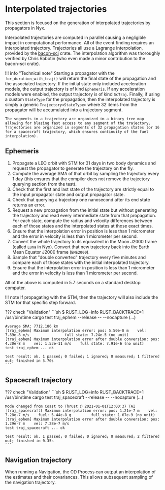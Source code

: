 # Interpolated trajectories
This section is focused on the generation of interpolated trajectories by propagators in Nyx.

Interpolated trajectories are computed in parallel causing a negligible impact in computational performance. All of the event finding requires an interpolated trajectory. Trajectories all use a Lagrange interpolation, provided by the [bacon-sci](https://crates.io/crates/bacon-sci) crate. The interpolation algorithm was thoroughly verified by Chris Rabotin (who even made a minor contribution to the bacon-sci crate).

!!! info "Technical note"
    Starting a propagator with the `for_duration_with_traj()` will return the final state of the propagation and the associated trajectory. If the initial state only included acceleration models, the output trajectory is of kind `Ephemeris`. If any acceleration models were enabled, the output trajectory is of kind `ScTraj`. Finally, if using a custom `StateType` for the propagation, then the interpolated trajectory is simply a generic `Trajectory<StateType>` where 32 items from the propagator will be accumulated into a trajectory segment.

    The segments in a trajectory are organized in a binary tree map allowing for blazing fast access to any segment of the trajectory. Trajectories are organized in segments of 32 propagation states (or 16 for a spacecraft trajectory, which ensures continuity of the fuel interpolation).

## Ephemeris

1. Propagate a LEO orbit with STM for 31 days in two body dynamics and request the propagator to generate the trajectory on the fly.
1. Compute the average SMA of that orbit by sampling the trajectory every 1 day (this ensures that the compiler does not remove the trajectory querying section from the test).
1. Check that the first and last state of the trajectory are strictly equal to the input propagator state and output propagator state.
1. Check that querying a trajectory one nanosecond after its end state returns an error.
1. Request a new propagation from the initial state but without generating the trajectory and read every intermediate state from that propagation. For each state, compute the radius and velocity differences between each of those states and the interpolated states at those exact times.
1. Ensure that the interpolation error in position is less than 1 micrometer and the error in velocity is less than 1 micrometer per second.
1. Convert the whole trajectory to its equivalent in the Moon J2000 frame (called `Luna` in Nyx). Convert that new trajectory back into the Earth Mean Equator J2000 frame (`EME2000`).
1. Sample that "double converted" trajectory every five minutes and compare each of those states with the initial interpolated trajectory.
1. Ensure that the interpolation error in position is less than 1 micrometer and the error in velocity is less than 1 micrometer per second.

All of the above is computed in 5.7 seconds on a standard desktop computer.

!!! note
    If propagating with the STM, then the trajectory will also include the STM for that specific step forward.

??? check "Validation"
    ```sh
    $ RUST_LOG=info RUST_BACKTRACE=1 /usr/bin/time cargo test traj_ephem --release -- --nocapture
    (...)
    
    Average SMA: 7712.186 km
    [traj_ephem] Maximum interpolation error: pos: 5.50e-8 m    vel: 7.89e-8 m/s                full state: 7.24e-5 (no unit)
    [traj_ephem] Maximum interpolation error after double conversion: pos: 4.30e-8 m    vel: 1.53e-11 m/s    full state: 7.91e-6 (no unit)
    test traj_ephem ... ok
    
    test result: ok. 1 passed; 0 failed; 1 ignored; 0 measured; 1 filtered out; finished in 5.70s
    ```


## Spacecraft trajectory

??? check "Validation"
    ```sh
    $ RUST_LOG=info RUST_BACKTRACE=1 /usr/bin/time cargo test traj_spacecraft --release -- --nocapture
    (...)

    Mode changed from Coast to Thrust @ 2021-01-01T12:00:37 TAI
    [traj_spacecraft] Maximum interpolation error: pos: 1.21e-7 m    vel: 7.28e-7 m/s    fuel: 5.44e-8 g         full state: 1.07e-9 (no unit)
    [traj_ephem] Maximum interpolation error after double conversion: pos: 1.29e-7 m    vel: 7.28e-7 m/s
    test traj_spacecraft ... ok
    
    test result: ok. 1 passed; 0 failed; 0 ignored; 0 measured; 2 filtered out; finished in 0.35s
    ```
## Navigation trajectory

When running a Navigation, the OD Process can output an interpolation of the estimates and their covariances. This allows subsequent sampling of the navigation trajectory.
